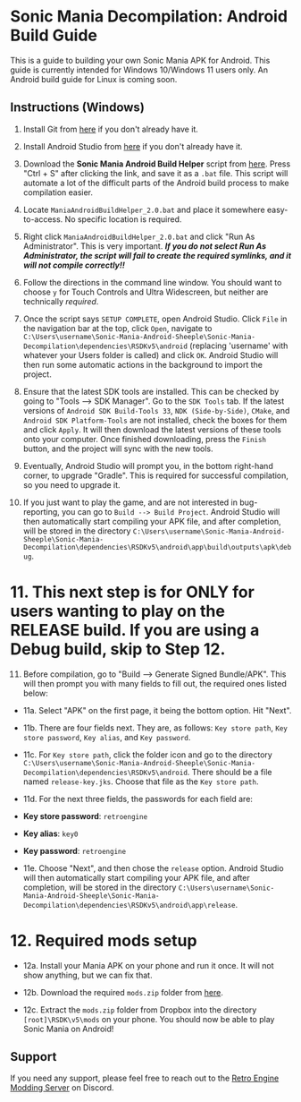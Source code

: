 # Sonic Mania Decompilation: Android Build Guide

This is a guide to building your own Sonic Mania APK for Android. This guide is currently intended for Windows 10/Windows 11 users only. An Android build guide for Linux is coming soon.

## Instructions (Windows)

1. Install Git from [here](https://gitforwindows.org/) if you don't already have it.

2. Install Android Studio from [here](https://developer.android.com/studio) if you don't already have it.

3. Download the **Sonic Mania Android Build Helper** script from [here]( https://raw.githubusercontent.com/MisterSheeple/Sonic-Mania-Android-Build-Guide/main/ManiaAndroidBuildHelper_2.0.bat). Press "Ctrl + S" after clicking the link, and save it as a `.bat` file. This script will automate a lot of the difficult parts of the Android build process to make compilation easier.

4. Locate `ManiaAndroidBuildHelper_2.0.bat` and place it somewhere easy-to-access. No specific location is required.

5. Right click `ManiaAndroidBuildHelper_2.0.bat` and click "Run As Administrator". This is very important. ***If you do not select Run As Administrator, the script will fail to create the required symlinks, and it will not compile correctly!!***

6. Follow the directions in the command line window. You should want to choose `y` for Touch Controls and Ultra Widescreen, but neither are technically _required_.

7. Once the script says `SETUP COMPLETE`, open Android Studio. Click `File` in the navigation bar at the top, click `Open`, navigate to `C:\Users\username\Sonic-Mania-Android-Sheeple\Sonic-Mania-Decompilation\dependencies\RSDKv5\android` (replacing 'username' with whatever your Users folder is called) and click `OK`. Android Studio will then run some automatic actions in the background to import the project.

8. Ensure that the latest SDK tools are installed. This can be checked by going to "Tools --> SDK Manager". Go to the `SDK Tools` tab. If the latest versions of `Android SDK Build-Tools 33`, `NDK (Side-by-Side)`, `CMake`, and `Android SDK Platform-Tools` are not installed, check the boxes for them and click `Apply`. It will then download the latest versions of these tools onto your computer. Once finished downloading, press the `Finish` button, and the project will sync with the new tools.

9. Eventually, Android Studio will prompt you, in the bottom right-hand corner, to upgrade "Gradle". This is required for successful compilation, so you need to upgrade it.

10. If you just want to play the game, and are not interested in bug-reporting, you can go to `Build --> Build Project`. Android Studio will then automatically start compiling your APK file, and after completion, will be stored in the directory `C:\Users\username\Sonic-Mania-Android-Sheeple\Sonic-Mania-Decompilation\dependencies\RSDKv5\android\app\build\outputs\apk\debug`.

# 11. This next step is for ONLY for users wanting to play on the RELEASE build. If you are using a Debug build, skip to Step 12.

11. Before compilation, go to "Build --> Generate Signed Bundle/APK". This will then prompt you with many fields to fill out, the required ones listed below:
- 11a. Select "APK" on the first page, it being the bottom option. Hit "Next".

- 11b. There are four fields next. They are, as follows: `Key store path`, `Key store password`, `Key alias`, and `Key password`.

- 11c. For `Key store path`, click the folder icon and go to the directory `C:\Users\username\Sonic-Mania-Android-Sheeple\Sonic-Mania-Decompilation\dependencies\RSDKv5\android`. There should be a file named `release-key.jks`. Choose that file as the `Key store path`.

- 11d. For the next three fields, the passwords for each field are:
- **Key store password**: `retroengine`
- **Key alias**: `key0`
- **Key password**: `retroengine`

- 11e. Choose "Next", and then chose the `release` option. Android Studio will then automatically start compiling your APK file, and after completion, will be stored in the directory `C:\Users\username\Sonic-Mania-Android-Sheeple\Sonic-Mania-Decompilation\dependencies\RSDKv5\android\app\release`.

# 12. Required mods setup
- 12a. Install your Mania APK on your phone and run it once. It will not show anything, but we can fix that.

- 12b. Download the required `mods.zip` folder from [here](https://www.dropbox.com/s/czghcw7ps128qtj/mods.zip?dl=0).

- 12c. Extract the `mods.zip` folder from Dropbox into the directory `[root]\RSDK\v5\mods` on your phone. You should now be able to play Sonic Mania on Android!

## Support

If you need any support, please feel free to reach out to the [Retro Engine Modding Server](http://dc.railgun.works/retroengine) on Discord.
